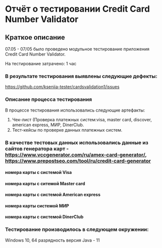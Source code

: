 # Отчёт о тестировании Credit Card Number Validator
## Краткое описание 
07.05 - 07/05 было проведено модульное тестирование приложения Credit Card Number Validator.

На тестирование затрачено: 1 час 

### В результате тестирования выявлены следующие дефекты:

 https://github.com/kseniia-tester/cardsvalidation1/issues
  
### Описание процесса тестирования
В процессе тестирования использовались следующие артефакты:

1. Чек-лист 
(Проверка платежных систем:visa, master card, discover, american express, МИР, DinerClub. 
2. Тест-кейсы по проверке данных платежных систем. 


### В качестве тестовых данных использовались данные из сайтов генератора карт - https://www.vccgenerator.com/ru/amex-card-generator/, https://www.prepostseo.com/tool/ru/credit-card-generator

#### номера карты с системой Visa
#### номера карты с ситемой Master card
#### номера карты с системой American express
#### номера карты  системой МИР
####  номера карты с системой DinerClub 

### Тестирование производилось в следующем окружении:

 Windows 10, 64 разрядность
версия Java - 11 
  
